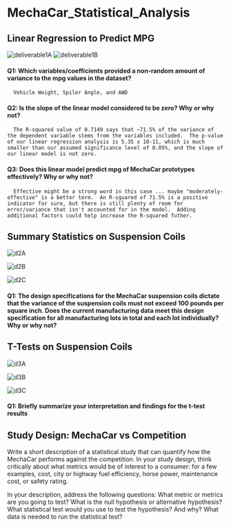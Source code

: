 # MechaCar_Statistical_Analysis



## Linear Regression to Predict MPG
![deliverable1A](https://user-images.githubusercontent.com/88443672/145734873-d1457400-5a82-4d9c-a284-81562e19bedb.png)
![deliverable1B](https://user-images.githubusercontent.com/88443672/145734876-f0ec7301-b7c1-4b00-a5cd-912f651bf050.png)

#### Q1: Which variables/coefficients provided a non-random amount of variance to the mpg values in the dataset?
      Vehicle Weight, Spiler Angle, and AWD
      
#### Q2: Is the slope of the linear model considered to be zero? Why or why not?
      The R-squared value of 0.7149 says that ~71.5% of the variance of the dependent variable stems from the variables included.  The p-value of our linear regression analysis is 5.35 x 10-11, which is much smaller than our assumed significance level of 0.05%, and the slope of our linear model is not zero.

#### Q3: Does this linear model predict mpg of MechaCar prototypes effectively? Why or why not?
      Effective might be a strong word in this case ... maybe "moderately-effective" is a better term.  An R-squared of 71.5% is a positive indicator for sure, but there is still plenty of room for error/variance that isn't accounted for in the model.  Adding additional factors could help increase the R-squared futher.
      
        
## Summary Statistics on Suspension Coils
![d2A](https://user-images.githubusercontent.com/88443672/145734979-e29556bc-d721-4a73-8029-56c839505d85.png)

![d2B](https://user-images.githubusercontent.com/88443672/145734984-ce132f46-2f88-4870-82f9-972dd7caf976.png)

![d2C](https://user-images.githubusercontent.com/88443672/145734988-5c4368b9-2dd6-4ad6-8644-b856c42e1623.png)

#### Q1: The design specifications for the MechaCar suspension coils dictate that the variance of the suspension coils must not exceed 100 pounds per square inch. Does the current manufacturing data meet this design specification for all manufacturing lots in total and each lot individually? Why or why not?

## T-Tests on Suspension Coils
![d3A](https://user-images.githubusercontent.com/88443672/145735116-5a867571-f39e-4494-bf3a-683100180f7d.png)

![d3B](https://user-images.githubusercontent.com/88443672/145735119-d64225a4-d28d-4527-af73-017d60c76612.png)

![d3C](https://user-images.githubusercontent.com/88443672/145735123-7261e1d5-4952-4185-a20a-bd0d7dea2554.png)

#### Q1: Briefly summarize your interpretation and findings for the t-test results

## Study Design: MechaCar vs Competition

Write a short description of a statistical study that can quantify how the MechaCar performs against the competition. In your study design, think critically about what metrics would be of interest to a consumer: for a few examples, cost, city or highway fuel efficiency, horse power, maintenance cost, or safety rating.

In your description, address the following questions:
What metric or metrics are you going to test?
What is the null hypothesis or alternative hypothesis?
What statistical test would you use to test the hypothesis? And why?
What data is needed to run the statistical test?
